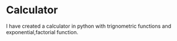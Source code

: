 # Calculator
I have created a calculator in python with trignometric functions and exponential,factorial function.

